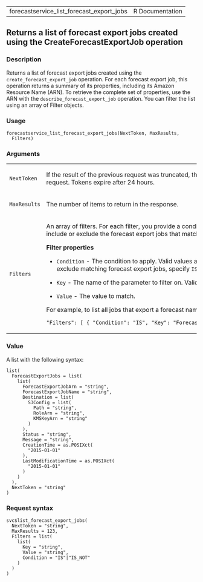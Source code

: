 <table style="width: 100%;">
<tbody>
<tr class="odd">
<td>forecastservice_list_forecast_export_jobs</td>
<td style="text-align: right;">R Documentation</td>
</tr>
</tbody>
</table>

## Returns a list of forecast export jobs created using the CreateForecastExportJob operation

### Description

Returns a list of forecast export jobs created using the
`create_forecast_export_job` operation. For each forecast export job,
this operation returns a summary of its properties, including its Amazon
Resource Name (ARN). To retrieve the complete set of properties, use the
ARN with the `describe_forecast_export_job` operation. You can filter
the list using an array of Filter objects.

### Usage

    forecastservice_list_forecast_export_jobs(NextToken, MaxResults,
      Filters)

### Arguments

<table>
<colgroup>
<col style="width: 35%" />
<col style="width: 65%" />
</colgroup>
<tbody>
<tr class="odd">
<td><code
id="forecastservice_list_forecast_export_jobs_:_NextToken">NextToken</code></td>
<td><p>If the result of the previous request was truncated, the response
includes a <code>NextToken</code>. To retrieve the next set of results,
use the token in the next request. Tokens expire after 24
hours.</p></td>
</tr>
<tr class="even">
<td><code
id="forecastservice_list_forecast_export_jobs_:_MaxResults">MaxResults</code></td>
<td><p>The number of items to return in the response.</p></td>
</tr>
<tr class="odd">
<td><code
id="forecastservice_list_forecast_export_jobs_:_Filters">Filters</code></td>
<td><p>An array of filters. For each filter, you provide a condition and
a match statement. The condition is either <code>IS</code> or
<code>IS_NOT</code>, which specifies whether to include or exclude the
forecast export jobs that match the statement from the list,
respectively. The match statement consists of a key and a value.</p>
<p><strong>Filter properties</strong></p>
<ul>
<li><p><code>Condition</code> - The condition to apply. Valid values are
<code>IS</code> and <code>IS_NOT</code>. To include the forecast export
jobs that match the statement, specify <code>IS</code>. To exclude
matching forecast export jobs, specify <code>IS_NOT</code>.</p></li>
<li><p><code>Key</code> - The name of the parameter to filter on. Valid
values are <code>ForecastArn</code> and <code>Status</code>.</p></li>
<li><p><code>Value</code> - The value to match.</p></li>
</ul>
<p>For example, to list all jobs that export a forecast named
<em>electricityforecast</em>, specify the following filter:</p>
<p><code
style="white-space: pre;">⁠"Filters": [ { "Condition": "IS", "Key": "ForecastArn", "Value": "arn:aws:forecast:us-west-2:&lt;acct-id&gt;:forecast/electricityforecast" } ]⁠</code></p></td>
</tr>
</tbody>
</table>

### Value

A list with the following syntax:

    list(
      ForecastExportJobs = list(
        list(
          ForecastExportJobArn = "string",
          ForecastExportJobName = "string",
          Destination = list(
            S3Config = list(
              Path = "string",
              RoleArn = "string",
              KMSKeyArn = "string"
            )
          ),
          Status = "string",
          Message = "string",
          CreationTime = as.POSIXct(
            "2015-01-01"
          ),
          LastModificationTime = as.POSIXct(
            "2015-01-01"
          )
        )
      ),
      NextToken = "string"
    )

### Request syntax

    svc$list_forecast_export_jobs(
      NextToken = "string",
      MaxResults = 123,
      Filters = list(
        list(
          Key = "string",
          Value = "string",
          Condition = "IS"|"IS_NOT"
        )
      )
    )

